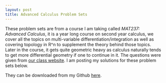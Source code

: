 ```yaml
---
layout: post
title: Advanced Calculus Problem Sets
---
```


These problem sets are from a course I am taking called <em>MAT237: Advanced Calculus</em>, it is a year long course on second year
calculus, we cover all the topics on multi-variable differentiation/integration as well as covering topology in R^n to
supplement the theory behind those topics. Later in the course, it gets quite geometric heavy as calculus naturally tends to get
more differential geometry if one to continue in it. The questions were given from <a href="http://utmat237.com">our class website</a>.
I am posting my solutions for these problem sets below.

They can be downloaded from my Github <a href="https://github.com/anmolBhullar/anmolbhullar.github.io/tree/master/solutions/mat237">here</a>.
